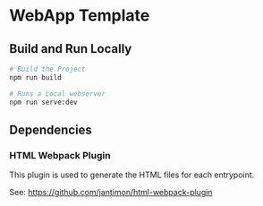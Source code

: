 # WebApp Template

## Build and Run Locally

```bash
# Build the Project
npm run build

# Runs a Local webserver
npm run serve:dev
```

## Dependencies

### HTML Webpack Plugin

This plugin is used to generate the HTML files for each entrypoint.

See: https://github.com/jantimon/html-webpack-plugin